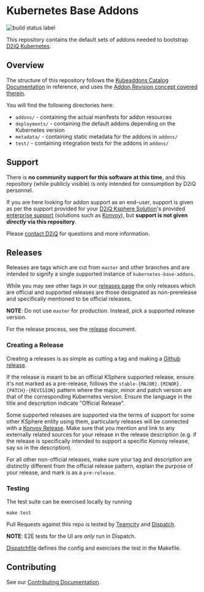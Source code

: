 # Kubernetes Base Addons

![build status label](https://teamcity.mesosphere.io/app/rest/builds/buildType:(id:kubeaddons_KubernetesBaseAddons),branch:(default:true)/statusIcon)

This repository contains the default sets of addons needed to bootstrap [D2iQ Kubernetes](https://d2iq.com/solutions/ksphere).

## Overview

The structure of this repository follows the [Kubeaddons Catalog Documentation](https://github.com/mesosphere/kommander-catalog-api/blob/master/README.md) in reference, and uses the [Addon Revision concept covered therein](https://github.com/mesosphere/kommander-catalog-api/blob/master/README.md#special-addonrepository-options---addon-revisions).

You will find the following directories here:

* `addons/` - containing the actual manifests for addon resources
* `deployments/` - containing the default addons depending on the Kubernetes version
* `metadata/` - containing static metadata for the addons in `addons/`
* `test/` - containing integration tests for the addons in `addons/`

## Support

There is **no community support for this software at this time**, and this repository (while publicly visible) is only intended for consumption by D2iQ personnel.

If you are here looking for addon support as an end-user, support is given as per the support provided for your [D2iQ Ksphere Solution](https://d2iq.com/solutions/ksphere)'s provided [enterprise support](https://d2iq.com/services-and-support) (solutions such as [Konvoy](https://d2iq.com/solutions/ksphere/konvoy)), but **support is not given *directly* via this repository**.

Please [contact D2iQ](https://d2iq.com/contact) for questions and more information.

## Releases

Releases are tags which are cut from `master` and other branches and are intended to signify a single supported instance of `kubernetes-base-addons`.

While you may see other tags in our [releases page](https://github.com/mesosphere/kubernetes-base-addons/releases) the only releases which are official and supported releases are those designated as non-prerelease and specifically mentioned to be official releases.

**NOTE**: Do not use `master` for production. Instead, pick a supported release version.

For the release process, see the [release](RELEASE.md) document.

### Creating a Release

Creating a releases is as simple as cutting a tag and making a [Github release](https://help.github.com/en/github/administering-a-repository/creating-releases).

If the release is meant to be an official KSphere supported release, ensure it's not marked as a pre-release, follows the `stable-{MAJOR}.{MINOR}.{PATCH}-{REVISION}` pattern where the major, minor and patch version are that of the corresponding Kubernetes version. Ensure the language in the title and description indicate "Official Release".

Some supported releases are supported via the terms of support for some other KSphere entity using them, particularly releases will be connected with a [Konvoy Release](https://github.com/mesosphere/konvoy). Make sure that you mention and link to any externally related sources for your release in the release description (e.g. if the release is specifically intended to support a specific Konvoy release, say so in the description).

For all other non-official releases, make sure your tag and description are distinctly different from the official release pattern, explain the purpose of your release, and mark is as a `pre-release`.

### Testing

The test suite can be exercised locally by running

    make test

Pull Requests against this repo is tested by [Teamcity](https://teamcity.mesosphere.io/viewType.html?buildTypeId=kubeaddons_KubernetesBaseAddons) and [Dispatch](https://konvoy-staging.production.d2iq.cloud/dispatch/tekton/#/pipelineruns).

**NOTE**: E2E tests for the UI are _only_ run in Dispatch.

[Dispatchfile](Dispatchfile) defines the config and exercises the test in the Makefile.

## Contributing

See our [Contributing Documentation](CONTRIBUTING.md).
